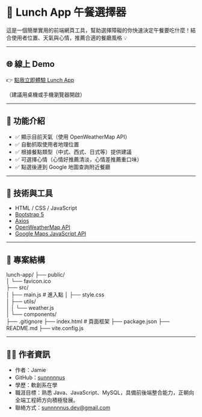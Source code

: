# 🥡 Lunch App 午餐選擇器

這是一個簡單實用的前端網頁工具，幫助選擇障礙的你快速決定午餐要吃什麼！結合使用者位置、天氣與心情，推薦合適的餐廳風格 💡

---

## 🌐 線上 Demo

👉 [點我立即體驗 Lunch App](https://lunch-app-eight.vercel.app/)

（建議用桌機或手機瀏覽器開啟）

---

## 🚀 功能介紹

- ✅ 顯示目前天氣（使用 OpenWeatherMap API）
- ✅ 自動抓取使用者地理位置
- ✅ 根據餐點類型（中式、西式、日式等）提供建議
- ✅ 可選擇心情（心情好推薦清淡，心情差推薦重口味）
- ✅ 點選後連到 Google 地圖查詢附近餐廳

---

## 🔧 技術與工具

- HTML / CSS / JavaScript
- [Bootstrap 5](https://getbootstrap.com/)
- [Axios](https://axios-http.com/)
- [OpenWeatherMap API](https://openweathermap.org/api)
- [Google Maps JavaScript API](https://developers.google.com/maps/documentation/javascript)

---

## 📁 專案結構

lunch-app/
├── public/                     
│   └── favicon.ico            
├── src/                      
│   ├── main.js                 # 進入點
│   ├── style.css               
│   ├── utils/                  
│   │   └── weather.js          
│   └── components/            
├── .gitignore
├── index.html                  # 頁面框架
├── package.json
├── README.md
├── vite.config.js


---


## 🙋‍♀️ 作者資訊

- 作者：Jamie
- GitHub：[sunnnnnus](https://github.com/sunnnnnus)
- 學歷：軟創系在學  
- 職涯目標：熟悉 Java、JavaScript、MySQL，具備前後端整合能力，正朝向全端工程師方向積極發展。
- 聯絡方式：sunnnnnus.dev@gmail.com
